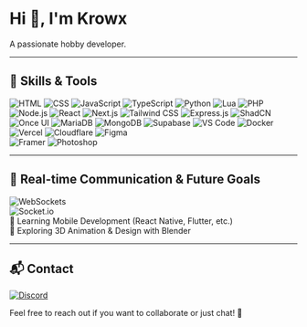 # Hi 👋, I'm Krowx

A passionate hobby developer.

---

## 🔧 Skills & Tools  
![HTML](https://img.shields.io/badge/HTML5-000000?style=for-the-badge&logo=html5&logoColor=6A0DAD)  ![CSS](https://img.shields.io/badge/CSS3-000000?style=for-the-badge&logo=css3&logoColor=6A0DAD)  ![JavaScript](https://img.shields.io/badge/JavaScript-000000?style=for-the-badge&logo=javascript&logoColor=6A0DAD)  ![TypeScript](https://img.shields.io/badge/TypeScript-000000?style=for-the-badge&logo=typescript&logoColor=6A0DAD)  ![Python](https://img.shields.io/badge/Python-000000?style=for-the-badge&logo=python&logoColor=6A0DAD)  ![Lua](https://img.shields.io/badge/Lua-000000?style=for-the-badge&logo=lua&logoColor=6A0DAD)  ![PHP](https://img.shields.io/badge/PHP-000000?style=for-the-badge&logo=php&logoColor=6A0DAD)  ![Node.js](https://img.shields.io/badge/Node.js-000000?style=for-the-badge&logo=nodedotjs&logoColor=6A0DAD)  ![React](https://img.shields.io/badge/React-000000?style=for-the-badge&logo=react&logoColor=6A0DAD)  ![Next.js](https://img.shields.io/badge/Next.js-000000?style=for-the-badge&logo=nextdotjs&logoColor=6A0DAD)  ![Tailwind CSS](https://img.shields.io/badge/TailwindCSS-000000?style=for-the-badge&logo=tailwindcss&logoColor=6A0DAD)  ![Express.js](https://img.shields.io/badge/Express.js-000000?style=for-the-badge&logo=express&logoColor=6A0DAD)  ![ShadCN](https://img.shields.io/badge/ShadCN-000000?style=for-the-badge&logo=vercel&logoColor=6A0DAD)  ![Once UI](https://img.shields.io/badge/OnceUI-000000?style=for-the-badge&logo=react&logoColor=6A0DAD)  ![MariaDB](https://img.shields.io/badge/MariaDB-000000?style=for-the-badge&logo=mariadb&logoColor=6A0DAD)  ![MongoDB](https://img.shields.io/badge/MongoDB-000000?style=for-the-badge&logo=mongodb&logoColor=6A0DAD)  ![Supabase](https://img.shields.io/badge/Supabase-000000?style=for-the-badge&logo=supabase&logoColor=6A0DAD)  ![VS Code](https://img.shields.io/badge/VS%20Code-000000?style=for-the-badge&logo=visualstudiocode&logoColor=6A0DAD)  ![Docker](https://img.shields.io/badge/Docker-000000?style=for-the-badge&logo=docker&logoColor=6A0DAD)  ![Vercel](https://img.shields.io/badge/Vercel-000000?style=for-the-badge&logo=vercel&logoColor=6A0DAD)  ![Cloudflare](https://img.shields.io/badge/Cloudflare-000000?style=for-the-badge&logo=cloudflare&logoColor=6A0DAD)  ![Figma](https://img.shields.io/badge/Figma-000000?style=for-the-badge&logo=figma&logoColor=6A0DAD)  
![Framer](https://img.shields.io/badge/Framer-000000?style=for-the-badge&logo=framer&logoColor=6A0DAD)  ![Photoshop](https://img.shields.io/badge/Photoshop-000000?style=for-the-badge&logo=adobephotoshop&logoColor=6A0DAD)  

---

## 🔄 Real-time Communication & Future Goals  
![WebSockets](https://img.shields.io/badge/WebSockets-000000?style=for-the-badge&logo=websocket&logoColor=6A0DAD)  
![Socket.io](https://img.shields.io/badge/Socket.io-000000?style=for-the-badge&logo=socket.io&logoColor=6A0DAD)  
📱 Learning Mobile Development (React Native, Flutter, etc.)  
🎨 Exploring 3D Animation & Design with Blender  

---

## 📬 Contact  
[![Discord](https://img.shields.io/badge/Discord-000000?style=for-the-badge&logo=discord&logoColor=6A0DAD)](https://discord.com/users/1103038390481465434)  

Feel free to reach out if you want to collaborate or just chat! 🚀
